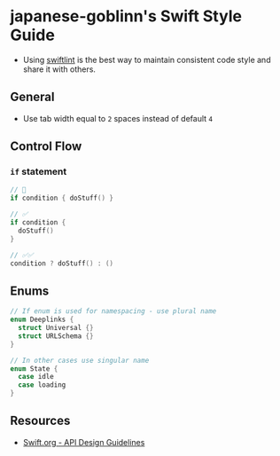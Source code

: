 # japanese-goblinn's Swift Style Guide

- Using [swiftlint](https://github.com/realm/SwiftLint) is the best way to maintain consistent code style and share it with others.

## General

- Use tab width equal to `2` spaces instead of default `4`

## Control Flow

### `if` statement

```swift
// 🛑
if condition { doStuff() }

// ✅
if condition {
  doStuff()
} 

// ✅✅
condition ? doStuff() : () 
```

## Enums

```swift
// If enum is used for namespacing - use plural name
enum Deeplinks {
  struct Universal {}
  struct URLSchema {}
}

// In other cases use singular name
enum State {
  case idle
  case loading
}
```

## Resources

- [Swift.org - API Design Guidelines](https://www.swift.org/documentation/api-design-guidelines/)